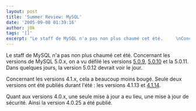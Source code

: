 ```yaml
---
layout: post
title: 'Summer Review: MySQL'
date: '2005-09-08 01:39:16'
author: j0k
tags: '[]'
excerpt: "Le staff de MySQL n'a pas non plus chaumé cet été.     \nConcernant les versions de MySQL 5.0.x, on a vu défilé les versions [5.0.9](http://www.j0k3r.net/news-mysql-5.0.9-632.html), [5.0.10](http://www.j0k3r.net/news-mysql-5.0.10-disponible-641.html) et la 5.0.11. Dans quelques jours, la version 5.0.12 devrait voir le jour.  \n  \n     …"
---
```


Le staff de MySQL n'a pas non plus chaumé cet été.
Concernant les versions de MySQL 5.0.x, on a vu défilé les versions [5.0.9](http://www.j0k3r.net/news-mysql-5.0.9-632.html), [5.0.10](http://www.j0k3r.net/news-mysql-5.0.10-disponible-641.html) et la 5.0.11. Dans quelques jours, la version 5.0.12 devrait voir le jour.

Concernant les versions 4.1.x, cela a beaucoup moins bougé. Seule deux versions ont été publiés durant l'été : les versions 4.1.13 et [4.1.14](http://www.j0k3r.net/news-mysql-4.1.14-649.html).

Quant aux versions 4.0.x, une seule mise à jour a eu lieu, une mise à jour de sécurité. Ainsi la version 4.0.25 a été publié.
